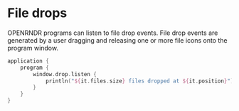 
# File drops

OPENRNDR programs can listen to file drop events. File drop events are generated by a user dragging and releasing one or more file icons onto the program window.

```kotlin
application {
    program {
        window.drop.listen {
            println("${it.files.size} files dropped at ${it.position}")
        }
    }
}
```
